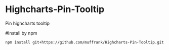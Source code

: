# Highcharts-Pin-Tooltip
Pin highcharts tooltip 

#Install by npm

`npm install git+https://github.com/muffrank/Highcharts-Pin-Tooltip.git`
